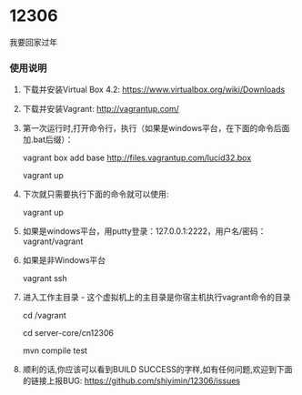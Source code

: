 ﻿12306
=====

我要回家过年

### 使用说明
1. 下载并安装Virtual Box 4.2: https://www.virtualbox.org/wiki/Downloads
2. 下载并安装Vagrant: http://vagrantup.com/
3. 第一次运行时,打开命令行，执行（如果是windows平台，在下面的命令后面加.bat后缀）：
   
   vagrant box add base http://files.vagrantup.com/lucid32.box

   vagrant up
   
4. 下次就只需要执行下面的命令就可以使用:
   
   vagrant up

5. 如果是windows平台，用putty登录：127.0.0.1:2222，用户名/密码：vagrant/vagrant
6. 如果是非Windows平台
   
   vagrant ssh
   
7. 进入工作主目录 - 这个虚拟机上的主目录是你宿主机执行vagrant命令的目录
   
   cd /vagrant

   cd server-core/cn12306

   mvn compile test
   
8. 顺利的话,你应该可以看到BUILD SUCCESS的字样,如有任何问题,欢迎到下面的链接上报BUG:
   https://github.com/shiyimin/12306/issues